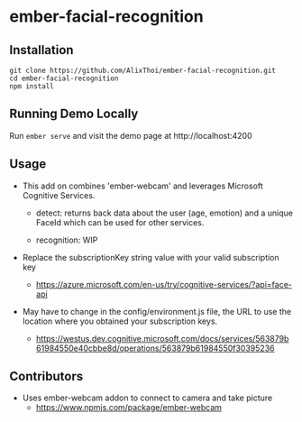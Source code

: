 # ember-facial-recognition

## Installation

 ```
 git clone https://github.com/AlixThoi/ember-facial-recognition.git
 cd ember-facial-recognition
 npm install
 ```
 
## Running Demo Locally

Run ```ember serve``` and visit the demo page at http://localhost:4200
 
## Usage

* This add on combines 'ember-webcam' and leverages Microsoft Cognitive Services.
    - detect: returns back data about the user (age, emotion) and a unique FaceId which can be used for other services.
    
    - recognition: WIP

* Replace the subscriptionKey string value with your valid subscription key
    * https://azure.microsoft.com/en-us/try/cognitive-services/?api=face-api
 
* May have to change in the config/environment.js file, the URL to use the location where you obtained your subscription keys.
  * https://westus.dev.cognitive.microsoft.com/docs/services/563879b61984550e40cbbe8d/operations/563879b61984550f30395236

## Contributors

* Uses ember-webcam addon to connect to camera and take picture 
  * https://www.npmjs.com/package/ember-webcam
